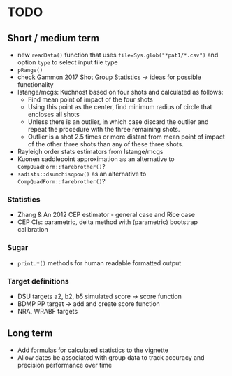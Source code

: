 # TODO

## Short / medium term

 * new `readData()` function that uses `file=Sys.glob("*pat1/*.csv")` and option
   `type` to select input file type
 * `pRange()`
 * check Gammon 2017 Shot Group Statistics -> ideas for possible functionality
 * lstange/mcgs: Kuchnost based on four shots and calculated as follows:
    - Find mean point of impact of the four shots
    - Using this point as the center, find minimum radius of circle that encloses all shots
    - Unless there is an outlier, in which case discard the outlier and repeat the procedure with the three remaining shots.
    - Outlier is a shot 2.5 times or more distant from mean point of impact of the other three shots than any of these three shots.
 * Rayleigh order stats estimators from lstange/mcgs
 * Kuonen saddlepoint approximation as an alternative to `CompQuadForm::farebrother()`?
 * `sadists::dsumchisqpow()` as an alternative to `CompQuadForm::farebrother()`?

### Statistics

 * Zhang & An 2012 CEP estimator - general case and Rice case
 * CEP CIs: parametric, delta method with (parametric) bootstrap calibration

### Sugar

 * `print.*()` methods for human readable formatted output

### Target definitions

 * DSU targets a2, b2, b5 simulated score -> score function
 * BDMP PP target -> add and create score function
 * NRA, WRABF targets

## Long term

 * Add formulas for calculated statistics to the vignette
 * Allow dates be associated with group data to track accuracy and precision performance over time
